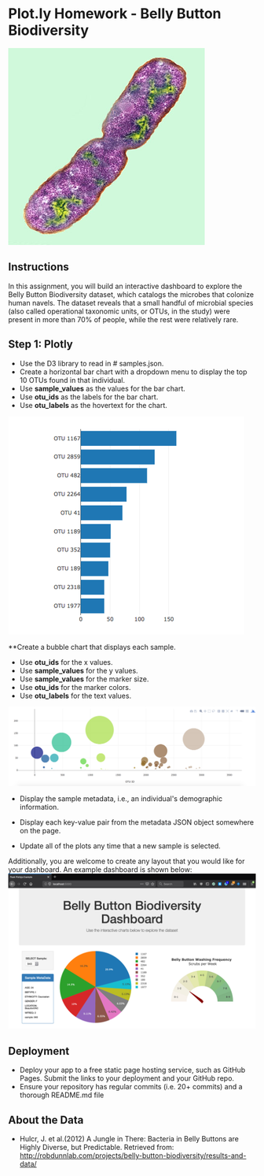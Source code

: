 # Plot.ly Homework - Belly Button Biodiversity
![bacteria](https://github.com/sehajpreet12/UCI_homework/blob/master/Plotly-challenge/images/bacteria.jpg)

## Instructions
In this assignment, you will build an interactive dashboard to explore the Belly Button Biodiversity dataset, which catalogs the microbes that colonize human navels.
The dataset reveals that a small handful of microbial species (also called operational taxonomic units, or OTUs, in the study) were present in more than 70% of people, while the rest were relatively rare.

## Step 1: Plotly

- Use the D3 library to read in # samples.json.
- Create a horizontal bar chart with a dropdown menu to display the top 10 OTUs found in that individual.
- Use **sample_values** as the values for the bar chart.
- Use **otu_ids** as the labels for the bar chart.
- Use **otu_labels** as the hovertext for the chart.
 
![hw01](https://github.com/sehajpreet12/UCI_homework/blob/master/Plotly-challenge/images/hw01.png)

 **Create a bubble chart that displays each sample.

- Use **otu_ids** for the x values.
- Use **sample_values** for the y values.
- Use **sample_values** for the marker size.
- Use **otu_ids** for the marker colors.
- Use **otu_labels** for the text values.
 
![bubble_chart](https://github.com/sehajpreet12/UCI_homework/blob/master/Plotly-challenge/images/bubble_chart.png)

- Display the sample metadata, i.e., an individual's demographic information.
 
- Display each key-value pair from the metadata JSON object somewhere on the page.

- Update all of the plots any time that a new sample is selected.
 
Additionally, you are welcome to create any layout that you would like for your dashboard. An example dashboard is shown below:
![dashboard_part1](https://github.com/sehajpreet12/UCI_homework/blob/master/Plotly-challenge/images/dashboard_part1.png)

## Deployment
- Deploy your app to a free static page hosting service, such as GitHub Pages. Submit the links to your deployment and your GitHub repo.
- Ensure your repository has regular commits (i.e. 20+ commits) and a thorough README.md file
## About the Data
- Hulcr, J. et al.(2012) A Jungle in There: Bacteria in Belly Buttons are Highly Diverse, but Predictable. Retrieved from: http://robdunnlab.com/projects/belly-button-biodiversity/results-and-data/

